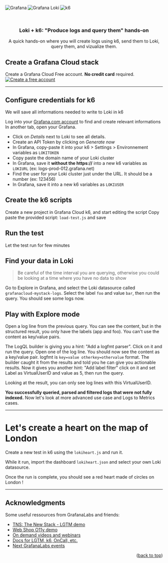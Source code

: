 <!-- Improved compatibility of back to top link: See: https://github.com/othneildrew/Best-README-Template/pull/73 -->
<a name="readme-top"></a>
<!--
*** Thanks for checking out the Best-README-Template. If you have a suggestion
*** that would make this better, please fork the repo and create a pull request
*** or simply open an issue with the tag "enhancement".
*** Don't forget to give the project a star!
*** Thanks again! Now go create something AMAZING! :D
-->

<!-- PROJECT SHIELDS -->
<!--
*** I'm using markdown "reference style" links for readability.
*** Reference links are enclosed in brackets [ ] instead of parentheses ( ).
*** See the bottom of this document for the declaration of the reference variables
*** for contributors-url, forks-url, etc. This is an optional, concise syntax you may use.
*** https://www.markdownguide.org/basic-syntax/#reference-style-links
-->
![Grafana](https://img.shields.io/badge/GRAFANA-F46800?style=for-the-badge&logo=grafana&logoColor=white)
![Grafana Loki](https://img.shields.io/badge/GRAFANA%20LOKI-f7d01f?style=for-the-badge&logo=grafana&logoColor=black)
![k6](https://img.shields.io/badge/K6-7D64FF?style=for-the-badge&logo=k6&logoColor=white)


<!-- PROJECT LOGO -->
<br />
<div align="center">
  <h3 align="center">Loki + k6: "Produce logs and query them" hands-on</h3>
  <p align="center">
    A quick hands-on where you will create logs using k6, send them to Loki, query them, and vizualize them.
  </p>
</div>

<!-- CREATE AN ACCOUNT -->
## Create a Grafana Cloud stack

Create a Grafana Cloud Free account. **No credit card** required.
[![Create a free account](https://img.shields.io/badge/CREATE%20A%20CLOUD%20ACCOUNT-F46800?style=for-the-badge&logo=grafana&logoColor=white)](https://grafana.com/auth/sign-up/create-user?cta=create-free-account)

---

## Configure credentials for k6

We will save all informations needed to write to Loki in k6

Log into your [Grafana.com account](https://grafana.com/auth/sign-in/) to find and create relevant informations
In another tab, open your Grafana.

- Click on *Details* next to Loki to see all details.
- Create an API Token by clicking on *Generate now*
- In Grafana, copy-paste it into your k6 > Settings > Environnement variables as `LOKITOKEN`
- Copy paste the domain name of your Loki cluster
- In Grafana, save it **without the https://** into a new k6 variables as `LOKIURL` (ex: logs-prod-012.grafana.net)
- Find the user for your Loki cluster just under the URL. It should be a number (ex: 123456)
- In Grafana, save it into a new k6 variables as `LOKIUSER`

## Create the k6 scripts

Create a new project in Grafana Cloud k6, and start editing the script
Copy paste the provided script: `load-test.js` and save

## Run the test

Let the test run for few minutes

## Find your data in Loki

> Be careful of the time interval you are querying, otherwise you could be looking at a time where you have no data to show

Go to Explore in Grafana, and select the Loki datasource called `grafanacloud-mystack-logs`. Select the label `foo` and value `bar`, then run the query. You should see some logs now.

## Play with Explore mode

Open a log line from the previous query. You can see the content, but in the structured result, you only have the labels (app and foo). You can't use the content as key/value pairs.

The LogQL builder is giving you a hint: "Add a logfmt parser". Click on it and run the query. Open one of the log line. You should now see the content as a key/value pair. logfmt is `key=value otherkey=othervalue` format. The builder caught it from the results and told you he can give you actionable results. Now it gives you another hint: "Add label filter" click on it and set Label as VirtualUserID and value as 5, then run the query.

Looking at the result, you can only see log lines with this VirtualUserID.

**You successfully queried, parsed and filtered logs that were not fully indexed.**
Now let's look at more advanced use case and Logs to Metrics cases.

---

# Let's create a heart on the map of London

Create a new test in k6 using the `lokiheart.js` and run it.

While it run, import the dashboard `lokiheart.json` and select your own Loki datasource.

Once the run is complete, you should see a red heart made of circles on London !

---

<!-- ACKNOWLEDGMENTS -->
## Acknowledgments

Some useful ressources from GrafanaLabs and friends:

* [TNS: The New Stack - LGTM demo](https://github.com/grafana/tns)
* [Web Shop O11y demo](https://github.com/Condla/web-shop-o11y-demo)
* [On demand videos and webinars](https://grafana.com/videos/)
* [Docs for LGTM, k6, OnCall, etc.](https://grafana.com/docs/)
* [Next GrafanaLabs events](https://grafana.com/about/events/)

<p align="right">(<a href="#readme-top">back to top</a>)</p>